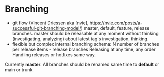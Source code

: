 # Branching

* git flow (Vincent Driessen aka [nvie], https://nvie.com/posts/a-successful-git-branching-model/)
  master, default, feature, release branches. master should be releasable at any moment without thinking (investigating,
  analyzing) about latest tag's investigation, thinking.
* flexible but complex internal branching schema:
  N number of branches per release items - release branches
  Releasing at any time, any order
  Handling releases or hotfixes same way.

Currently **master**. All branches should be renamed same time to **default** or main or trunk.

